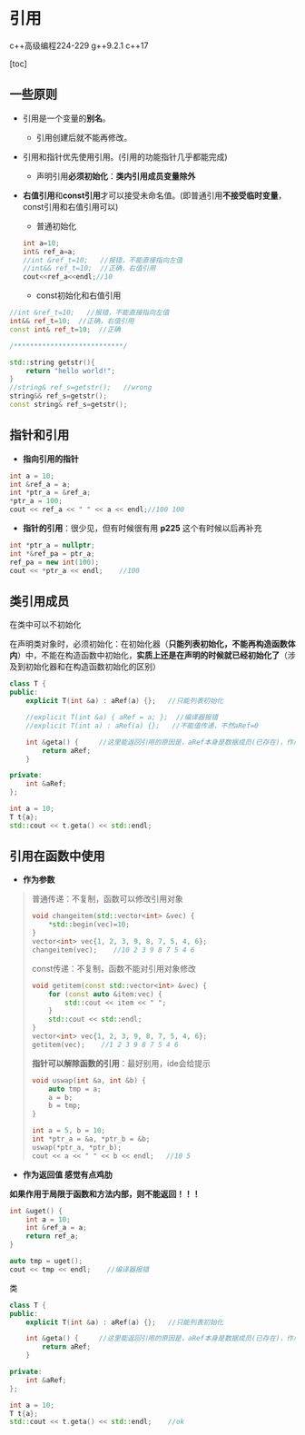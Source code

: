 # 引用

c++高级编程224-229 g++9.2.1 c++17

\[toc\]

## 一些原则

* 引用是一个变量的**别名**。
  * 引用创建后就不能再修改。
* 引用和指针优先使用引用。\(引用的功能指针几乎都能完成\)
  * 声明引用**必须初始化**：**类内引用成员变量除外**
* **右值引用**和**const引用**才可以接受未命名值。\(即普通引用**不接受临时变量**，const引用和右值引用可以\)

  * 普通初始化

  ```cpp
  int a=10;
  int& ref_a=a;  
  //int &ref_t=10;   //报错，不能直接指向左值  
  //int&& ref_t=10;  //正确，右值引用
  cout<<ref_a<<endl;//10
  ```

  * const初始化和右值引用    

```cpp
//int &ref_t=10;   //报错，不能直接指向左值  
int&& ref_t=10;  //正确，右值引用
const int& ref_t=10;  //正确

/***************************/

std::string getstr(){
    return "hello world!";
}
//string& ref_s=getstr();   //wrong
string&& ref_s=getstr();
const string& ref_s=getstr();
```

## 指针和引用

* **指向引用的指针**

```cpp
int a = 10;
int &ref_a = a;
int *ptr_a = &ref_a;
*ptr_a = 100;
cout << ref_a << " " << a << endl;//100 100
```

* **指针的引用**：很少见，但有时候很有用 **p225**  这个有时候以后再补充

```cpp
int *ptr_a = nullptr;
int *&ref_pa = ptr_a;
ref_pa = new int(100);
cout << *ptr_a << endl;    //100
```

## 类引用成员

在类中可以不初始化

在声明类对象时，必须初始化：在初始化器（**只能列表初始化，不能再构造函数体内**）中，不能在构造函数中初始化，**实质上还是在声明的时候就已经初始化了**（涉及到初始化器和在构造函数初始化的区别）

```cpp
class T {
public:
    explicit T(int &a) : aRef(a) {};   //只能列表初始化

    //explicit T(int &a) { aRef = a; };  //编译器报错
    //explicit T(int a) : aRef(a) {};   //不能值传递，不然aRef=0

    int &geta() {     //这里能返回引用的原因是，aRef本身是数据成员(已存在)，作用域在整个类对象，所以可以
        return aRef;
    }

private:
    int &aRef;
};

int a = 10;
T t{a};
std::cout << t.geta() << std::endl;
```

## 引用在函数中使用

* **作为参数**

> 普通传递：不复制，函数可以修改引用对象
>
> ```cpp
> void changeitem(std::vector<int> &vec) {
>     *std::begin(vec)=10;
> }
> vector<int> vec{1, 2, 3, 9, 8, 7, 5, 4, 6};
> changeitem(vec);    //10 2 3 9 8 7 5 4 6
> ```
>
> const传递：不复制，函数不能对引用对象修改
>
> ```cpp
> void getitem(const std::vector<int> &vec) {
>     for (const auto &item:vec) {
>         std::cout << item << " ";
>     }
>     std::cout << std::endl;
> }
> vector<int> vec{1, 2, 3, 9, 8, 7, 5, 4, 6};
> getitem(vec);    //1 2 3 9 8 7 5 4 6
> ```
>
> **指针可以解除函数的引用**：最好别用，ide会给提示
>
> ```cpp
> void uswap(int &a, int &b) {
>     auto tmp = a;
>     a = b;
>     b = tmp;
> }
>
> int a = 5, b = 10;
> int *ptr_a = &a, *ptr_b = &b;
> uswap(*ptr_a, *ptr_b);
> cout << a << " " << b << endl;   //10 5
> ```

* **作为返回值  感觉有点鸡肋**

**如果作用于局限于函数和方法内部，则不能返回！！！**

```cpp
int &uget() {
    int a = 10;
    int &ref_a = a;
    return ref_a;
}

auto tmp = uget();
cout << tmp << endl;    //编译器报错
```

类

```cpp
class T {
public:
    explicit T(int &a) : aRef(a) {};   //只能列表初始化

    int &geta() {     //这里能返回引用的原因是，aRef本身是数据成员(已存在)，作用域在整个类对象，所以可以
        return aRef;
    }

private:
    int &aRef;
};

int a = 10;
T t{a};
std::cout << t.geta() << std::endl;    //ok
```

